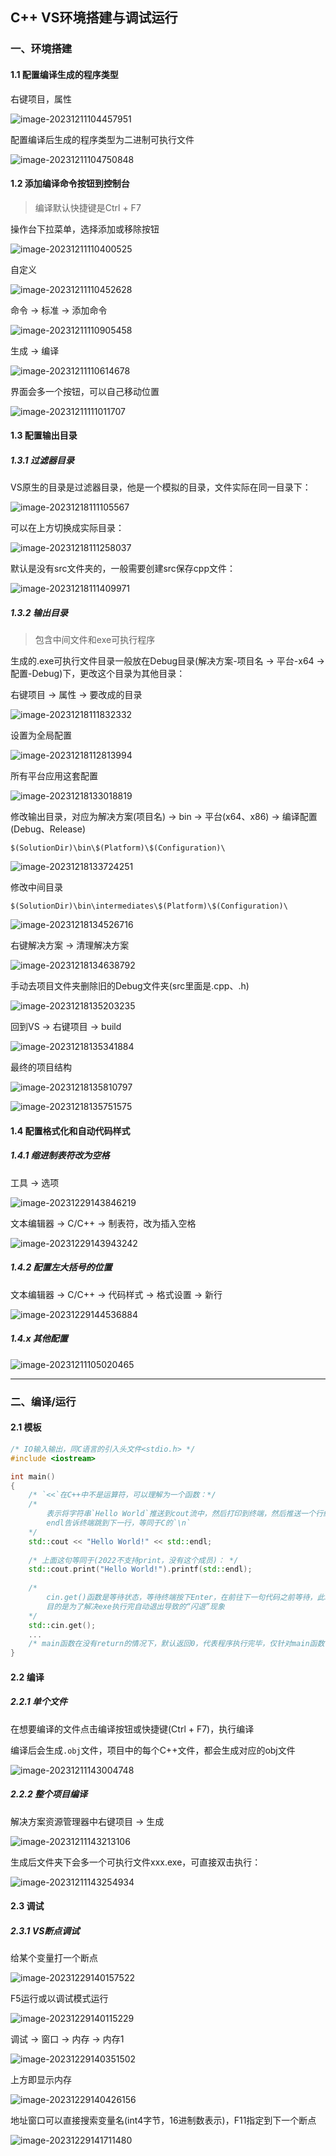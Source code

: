 ## C++ VS环境搭建与调试运行

### 一、环境搭建

#### 1.1 配置编译生成的程序类型

右键项目，属性

![image-20231211104457951](https://typora-picture-zhao.oss-cn-beijing.aliyuncs.com/Typora/image-20231211104457951.png)

配置编译后生成的程序类型为二进制可执行文件

![image-20231211104750848](https://typora-picture-zhao.oss-cn-beijing.aliyuncs.com/Typora/image-20231211104750848.png)





#### 1.2 添加编译命令按钮到控制台

> 编译默认快捷键是Ctrl + F7

操作台下拉菜单，选择添加或移除按钮

![image-20231211110400525](https://typora-picture-zhao.oss-cn-beijing.aliyuncs.com/Typora/image-20231211110400525.png)

自定义

![image-20231211110452628](https://typora-picture-zhao.oss-cn-beijing.aliyuncs.com/Typora/image-20231211110452628.png)

命令 → 标准 → 添加命令

![image-20231211110905458](https://typora-picture-zhao.oss-cn-beijing.aliyuncs.com/Typora/image-20231211110905458.png)

生成 → 编译

![image-20231211110614678](https://typora-picture-zhao.oss-cn-beijing.aliyuncs.com/Typora/image-20231211110614678.png)

界面会多一个按钮，可以自己移动位置

![image-20231211111011707](https://typora-picture-zhao.oss-cn-beijing.aliyuncs.com/Typora/image-20231211111011707.png)





#### 1.3 配置输出目录

##### 1.3.1 过滤器目录

VS原生的目录是过滤器目录，他是一个模拟的目录，文件实际在同一目录下：

![image-20231218111105567](https://typora-picture-zhao.oss-cn-beijing.aliyuncs.com/Typora/image-20231218111105567.png)

可以在上方切换成实际目录：

![image-20231218111258037](https://typora-picture-zhao.oss-cn-beijing.aliyuncs.com/Typora/image-20231218111258037.png)

默认是没有src文件夹的，一般需要创建src保存cpp文件：

![image-20231218111409971](https://typora-picture-zhao.oss-cn-beijing.aliyuncs.com/Typora/image-20231218111409971.png)



##### 1.3.2 输出目录

> 包含中间文件和exe可执行程序

生成的.exe可执行文件目录一般放在Debug目录(解决方案-项目名 → 平台-x64 → 配置-Debug)下，更改这个目录为其他目录：

右键项目 → 属性 → 要改成的目录

![image-20231218111832332](https://typora-picture-zhao.oss-cn-beijing.aliyuncs.com/Typora/image-20231218111832332.png)

设置为全局配置

![image-20231218112813994](https://typora-picture-zhao.oss-cn-beijing.aliyuncs.com/Typora/image-20231218112813994.png)

所有平台应用这套配置

![image-20231218133018819](https://typora-picture-zhao.oss-cn-beijing.aliyuncs.com/Typora/image-20231218133018819.png)

修改输出目录，对应为解决方案(项目名) → bin → 平台(x64、x86) → 编译配置(Debug、Release)

```
$(SolutionDir)\bin\$(Platform)\$(Configuration)\
```

![image-20231218133724251](https://typora-picture-zhao.oss-cn-beijing.aliyuncs.com/Typora/image-20231218133724251.png)

修改中间目录

```
$(SolutionDir)\bin\intermediates\$(Platform)\$(Configuration)\
```

![image-20231218134526716](https://typora-picture-zhao.oss-cn-beijing.aliyuncs.com/Typora/image-20231218134526716.png)

右键解决方案 → 清理解决方案

![image-20231218134638792](https://typora-picture-zhao.oss-cn-beijing.aliyuncs.com/Typora/image-20231218134638792.png)

手动去项目文件夹删除旧的Debug文件夹(src里面是.cpp、.h)

![image-20231218135203235](https://typora-picture-zhao.oss-cn-beijing.aliyuncs.com/Typora/image-20231218135203235.png)

回到VS → 右键项目 → build

![image-20231218135341884](https://typora-picture-zhao.oss-cn-beijing.aliyuncs.com/Typora/image-20231218135341884.png)

最终的项目结构

![image-20231218135810797](https://typora-picture-zhao.oss-cn-beijing.aliyuncs.com/Typora/image-20231218135810797.png)

![image-20231218135751575](https://typora-picture-zhao.oss-cn-beijing.aliyuncs.com/Typora/image-20231218135751575.png)





#### 1.4 配置格式化和自动代码样式

##### 1.4.1 缩进制表符改为空格

工具 → 选项

![image-20231229143846219](https://typora-picture-zhao.oss-cn-beijing.aliyuncs.com/Typora/image-20231229143846219.png)

文本编辑器 → C/C++ → 制表符，改为插入空格

![image-20231229143943242](https://typora-picture-zhao.oss-cn-beijing.aliyuncs.com/Typora/image-20231229143943242.png)



##### 1.4.2 配置左大括号的位置

文本编辑器 → C/C++ → 代码样式 → 格式设置 → 新行

![image-20231229144536884](https://typora-picture-zhao.oss-cn-beijing.aliyuncs.com/Typora/image-20231229144536884.png)



##### 1.4.x 其他配置

![image-20231211105020465](https://typora-picture-zhao.oss-cn-beijing.aliyuncs.com/Typora/image-20231211105020465.png)





---



### 二、编译/运行

#### 2.1 模板

```c++
/* IO输入输出，同C语言的引入头文件<stdio.h> */
#include <iostream>

int main()
{
    /* `<<`在C++中不是运算符，可以理解为一个函数：*/
    /* 
        表示将字符串`Hello World`推送到cout流中，然后打印到终端，然后推送一个行结束符(endLine)
        endl告诉终端跳到下一行，等同于C的`\n`
    */
    std::cout << "Hello World!" << std::endl;
    
    /* 上面这句等同于(2022不支持print，没有这个成员)： */
    std::cout.print("Hello World!").printf(std::endl);
    
    /* 
        cin.get()函数是等待状态，等待终端按下Enter，在前往下一句代码之前等待，此时程序暂停执行 
        目的是为了解决exe执行完自动退出导致的“闪退”现象
    */
    std::cin.get();
    ...
    /* main函数在没有return的情况下，默认返回0，代表程序执行完毕，仅针对main函数 */
}
```





#### 2.2 编译

##### 2.2.1 单个文件

在想要编译的文件点击编译按钮或快捷键(Ctrl + F7)，执行编译

编译后会生成`.obj`文件，项目中的每个C++文件，都会生成对应的obj文件

![image-20231211143004748](https://typora-picture-zhao.oss-cn-beijing.aliyuncs.com/Typora/image-20231211143004748.png)



##### 2.2.2 整个项目编译

解决方案资源管理器中右键项目 → 生成

![image-20231211143213106](https://typora-picture-zhao.oss-cn-beijing.aliyuncs.com/Typora/image-20231211143213106.png)

生成后文件夹下会多一个可执行文件xxx.exe，可直接双击执行：

![image-20231211143254934](https://typora-picture-zhao.oss-cn-beijing.aliyuncs.com/Typora/image-20231211143254934.png)





#### 2.3 调试

##### 2.3.1 VS断点调试

给某个变量打一个断点

![image-20231229140157522](https://typora-picture-zhao.oss-cn-beijing.aliyuncs.com/Typora/image-20231229140157522.png)

F5运行或以调试模式运行

![image-20231229140115229](https://typora-picture-zhao.oss-cn-beijing.aliyuncs.com/Typora/image-20231229140115229.png)

调试 → 窗口 → 内存 → 内存1

![image-20231229140351502](https://typora-picture-zhao.oss-cn-beijing.aliyuncs.com/Typora/image-20231229140351502.png)

上方即显示内存

![image-20231229140426156](https://typora-picture-zhao.oss-cn-beijing.aliyuncs.com/Typora/image-20231229140426156.png)

地址窗口可以直接搜索变量名(int4字节，16进制数表示)，F11指定到下一个断点

![image-20231229141711480](https://typora-picture-zhao.oss-cn-beijing.aliyuncs.com/Typora/image-20231229141711480.png)